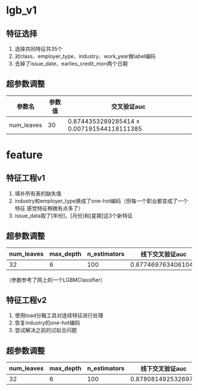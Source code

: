 # lgb_v1

## 特征选择
1. 选择共同特征共35个
2. 对class、employer_type、industry、work_year做label编码
3. 去掉了issue_date、earlies_credit_mon两个日期

## 超参数调整
|参数名|参数值|交叉验证auc|
| --- | --- | --- |
|num_leaves|30|0.8744353289285414 ± 0.007191544118111385|



# feature

## 特征工程v1

1. 填补所有表的缺失值
2. industry和employer_type换成了one-hot编码（但每一个职业都变成了一个特征 感觉特征稍微有点多了）
3. issue_data取了[年份]，[月份]和[星期]这3个新特征

## 超参数调整

| num_leaves | max_depth | n_estimators | 线下交叉验证auc    | 线上auc       |
| ---------- | --------- | ------------ | ------------------ | ------------- |
| 32         | 6         | 100          | 0.8774697634061044 | 0.85259483436 |

（参数参考了网上的一个LGBMClassifier）



## 特征工程v2

1. 使用toad分箱工具对连续特征进行处理
2. 恢复industry的one-hot编码
3. 尝试解决之前的过拟合问题

## 超参数调整

| num_leaves | max_depth | n_estimators | 线下交叉验证auc    | 线上auc       |
| ---------- | --------- | ------------ | ------------------ | ------------- |
| 32         | 6         | 100          | 0.8780814925326975 | 0.85308524808 |
